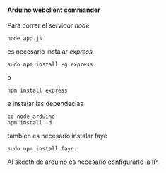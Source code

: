 #### Arduino webclient commander

Para correr el servidor _node_
```
node app.js
```
es necesario instalar _express_
```
sudo npm install -g express  
```
o
```
npm install express
```
e instalar las dependecias
```
cd node-arduino
npm install -d
```
tambien es necesario instalar faye
```
sudo npm install faye.
```

Al skecth de arduino es necesario configurarle la IP.


